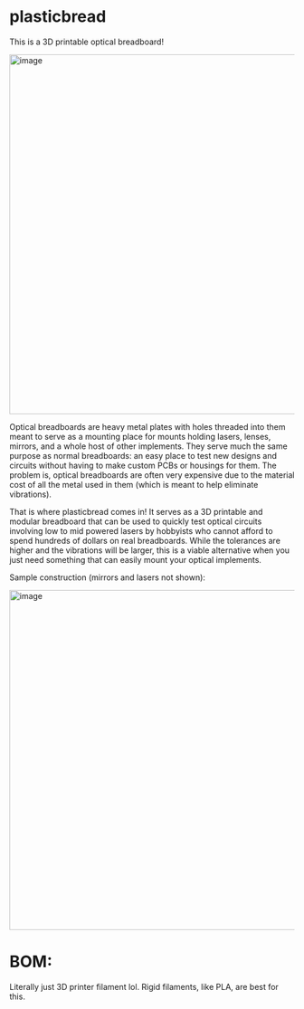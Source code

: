 # plasticbread
This is a 3D printable optical breadboard!

<img width="974" height="636" alt="image" src="https://github.com/user-attachments/assets/42ba1eb2-5b1b-476e-9966-7b5f771a5b11" />



Optical breadboards are heavy metal plates with holes threaded into them meant to serve as a mounting place for mounts holding lasers, lenses, mirrors, and a whole host of other implements. They serve much the same purpose as normal breadboards: an easy place to test new designs and circuits without having to make custom PCBs or housings for them. The problem is, optical breadboards are often very expensive due to the material cost of all the metal used in them (which is meant to help eliminate vibrations). 

That is where plasticbread comes in! It serves as a 3D printable and modular breadboard that can be used to quickly test optical circuits involving low to mid powered lasers by hobbyists who cannot afford to spend hundreds of dollars on real breadboards. While the tolerances are higher and the vibrations will be larger, this is a viable alternative when you just need something that can easily mount your optical implements. 


Sample construction (mirrors and lasers not shown): 

<img width="1038" height="601" alt="image" src="https://github.com/user-attachments/assets/58c51ee8-6be4-492f-ad89-bb8fd31f7dfc" />




# BOM:
Literally just 3D printer filament lol. Rigid filaments, like PLA, are best for this. 

